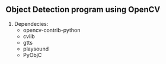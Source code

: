 ## Object Detection program using OpenCV

1. Dependecies:
    - opencv-contrib-python
    - cvlib 
    - gtts 
    - playsound
    - PyObjC